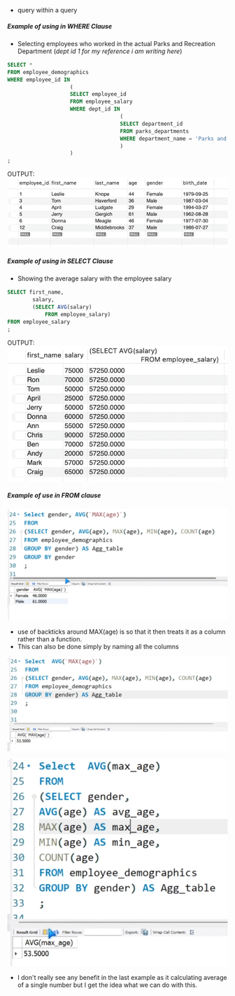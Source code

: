 
- query within a query

##### Example of using in WHERE Clause

- Selecting employees who worked in the actual Parks and Recreation Department (*dept id 1 for my reference i am writing here*)

```SQL
SELECT * 
FROM employee_demographics
WHERE employee_id IN
					(
                    SELECT employee_id 
                    FROM employee_salary
                    WHERE dept_id IN
									(
                                    SELECT department_id 
                                    FROM parks_departments
                                    WHERE department_name = 'Parks and Recreation'
                                    )
					)
;
```

OUTPUT: ![](attachments/Pasted%20image%2020250515183306.png)

##### Example of using in SELECT Clause

- Showing the average salary with the employee salary 

```SQL
SELECT first_name, 
		salary,
		(SELECT AVG(salary)
			FROM employee_salary)
FROM employee_salary
;
```

OUTPUT:
![](attachments/Pasted%20image%2020250515183744.png)

##### Example of use in FROM clause

![](attachments/Pasted%20image%2020250515183913.png)

- use of backticks around MAX(age) is so that it then treats it as a column rather than a function.
- This can also be done simply by naming all the columns

![](attachments/Pasted%20image%2020250515184147.png)

![](attachments/Pasted%20image%2020250515185220.png)

- I don't really see any benefit in the last example as it calculating average of a single number but I get the idea what we can do with this.